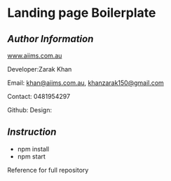 # Landing page Boilerplate

## _Author Information_

www.aiims.com.au

Developer:Zarak Khan

Email: khan@aiims.com.au, khanzarak150@gmail.com

Contact: 0481954297

Github: 
Design: 

## _Instruction_

- npm install
- npm start

Reference for full repository
